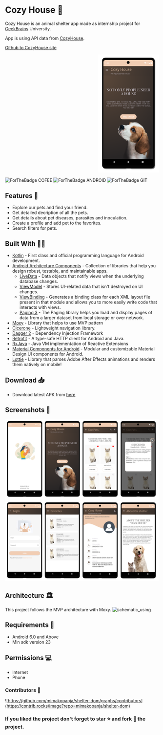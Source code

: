 # Cozy House 🏡

Cozy House is an animal shelter app made as internship project for [GeekBrains](https://gb.ru) University.

App is using API data from [CozyHouse](https://shelter.tpyii.com).

[Github to CozyHouse site](https://github.com/tpyii/shelter-dom)

<p align="right">
  <img src="assets/main.png" width="200" />
</p>


![ForTheBadge COFEE](https://forthebadge.com/images/badges/powered-by-coffee.svg)
![ForTheBadge ANDROID](https://forthebadge.com/images/badges/built-for-android.svg)
![ForTheBadge GIT](https://forthebadge.com/images/badges/uses-git.svg)
## Features 🦮

- Explore our pets and find your friend.
- Get detailed decription of all the pets.
- Get details about pet diseases, parasites and inoculation.
- Create a profile and add pet to the favorites.
- Search filters for pets.

## Built With 👷🏻

- [Kotlin](https://kotlinlang.org/) - First class and official programming language for Android development.
- [Android Architecture Components](https://developer.android.com/topic/libraries/architecture) - Collection of libraries that help you design robust, testable, and maintainable apps.
  - [LiveData](https://developer.android.com/topic/libraries/architecture/livedata) - Data objects that notify views when the underlying database changes.
  - [ViewModel](https://developer.android.com/topic/libraries/architecture/viewmodel) - Stores UI-related data that isn't destroyed on UI changes. 
  - [ViewBinding](https://developer.android.com/topic/libraries/view-binding) - Generates a binding class for each XML layout file present in that module and allows you to more easily write code that interacts with views.
  - [Paging 3](https://developer.android.com/topic/libraries/architecture/paging/v3-overview) - The Paging library helps you load and display pages of data from a larger dataset from local storage or over network. 
- [Moxy](https://github.com/Arello-Mobile/Moxy) - Library that helps to use MVP pattern
- [Cicerone](https://github.com/terrakok/Cicerone) -  Lightweight navigation library. 
- [Dagger 2](https://dagger.dev/) - Dependency Injection Framework
- [Retrofit](https://square.github.io/retrofit/) - A type-safe HTTP client for Android and Java.
- [RxJava](https://github.com/ReactiveX/RxJava) - Java VM implementation of Reactive Extensions
- [Material Components for Android](https://github.com/material-components/material-components-android) - Modular and customizable Material Design UI components for Android.
- [Lottie](https://github.com/airbnb/lottie-android) - Library that parses Adobe After Effects animations and renders them natively on mobile!

## Download 📥
- Download latest APK from [here](cozy-house.apk)

## Screenshots 📸
![screenshot](assets/screenshots1.png)
![screenshot](assets/screenshots2.png)

## Architecture 🏛

This project follows the MVP architecture with Moxy.
![schematic_using](https://habrastorage.org/files/a2e/b51/8b4/a2eb518b465a4df9b47e68794519270d.gif)

## Requirements 📱
- Android 6.0 and Above
- Min sdk version 23

## Permissions 💻
- Internet
- Phone

### Contributors 💼
![https://github.com/mimakopanja/shelter-dom/graphs/contributors](https://contrib.rocks/image?repo=mimakopanja/shelter-dom)

### If you liked the project don't forget to star ⭐️ and fork 🍴  the project.


